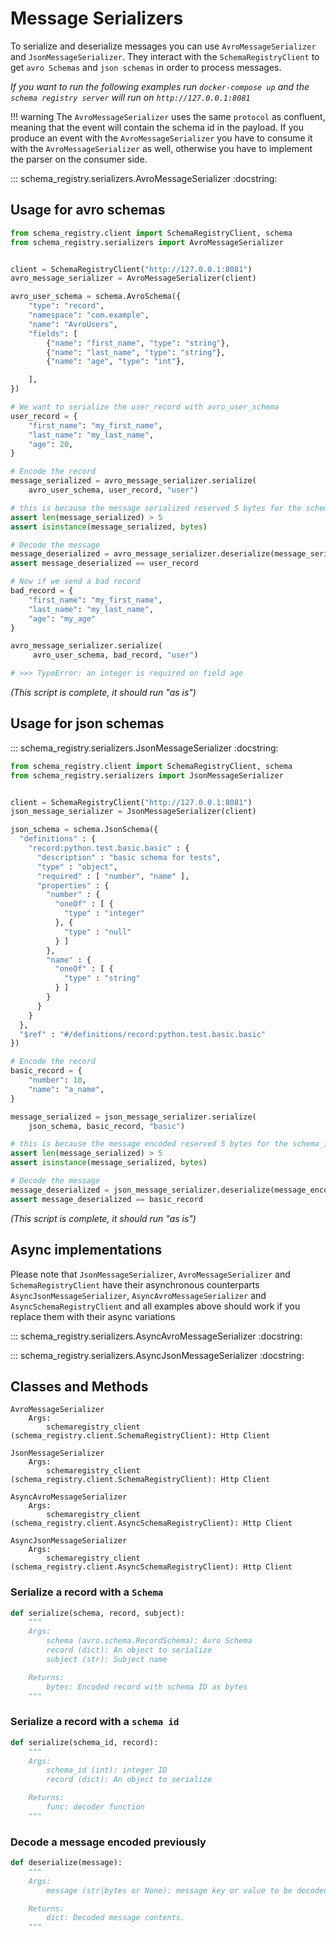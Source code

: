 # Message Serializers

To serialize and deserialize messages you can use `AvroMessageSerializer` and `JsonMessageSerializer`. They interact with the `SchemaRegistryClient` to get `avro Schemas`  and `json schemas` in order to process messages.

*If you want to run the following examples run `docker-compose up` and the `schema registry server` will run on `http://127.0.0.1:8081`*

!!! warning
    The `AvroMessageSerializer` uses the same `protocol` as confluent, meaning that the event will contain the schema id in the payload.
    If you produce an event with the `AvroMessageSerializer` you have to consume it with the `AvroMessageSerializer` as well, otherwise you have to
    implement the parser on the consumer side.

::: schema_registry.serializers.AvroMessageSerializer
    :docstring:

## Usage for avro schemas

```python title="Trivial Usage with avro"
from schema_registry.client import SchemaRegistryClient, schema
from schema_registry.serializers import AvroMessageSerializer


client = SchemaRegistryClient("http://127.0.0.1:8081")
avro_message_serializer = AvroMessageSerializer(client)

avro_user_schema = schema.AvroSchema({
    "type": "record",
    "namespace": "com.example",
    "name": "AvroUsers",
    "fields": [
        {"name": "first_name", "type": "string"},
        {"name": "last_name", "type": "string"},
        {"name": "age", "type": "int"},

    ],
})

# We want to serialize the user_record with avro_user_schema
user_record = {
    "first_name": "my_first_name",
    "last_name": "my_last_name",
    "age": 20,
}

# Encode the record
message_serialized = avro_message_serializer.serialize(
    avro_user_schema, user_record, "user")

# this is because the message serialized reserved 5 bytes for the schema_id
assert len(message_serialized) > 5
assert isinstance(message_serialized, bytes)

# Decode the message
message_deserialized = avro_message_serializer.deserialize(message_serialized)
assert message_deserialized == user_record

# Now if we send a bad record
bad_record = {
    "first_name": "my_first_name",
    "last_name": "my_last_name",
    "age": "my_age"
}

avro_message_serializer.serialize(
     avro_user_schema, bad_record, "user")

# >>> TypeError: an integer is required on field age
```

*(This script is complete, it should run "as is")*

## Usage for json schemas

::: schema_registry.serializers.JsonMessageSerializer
    :docstring:

```python title="Trivial Usage with json schemas"
from schema_registry.client import SchemaRegistryClient, schema
from schema_registry.serializers import JsonMessageSerializer


client = SchemaRegistryClient("http://127.0.0.1:8081")
json_message_serializer = JsonMessageSerializer(client)

json_schema = schema.JsonSchema({
  "definitions" : {
    "record:python.test.basic.basic" : {
      "description" : "basic schema for tests",
      "type" : "object",
      "required" : [ "number", "name" ],
      "properties" : {
        "number" : {
          "oneOf" : [ {
            "type" : "integer"
          }, {
            "type" : "null"
          } ]
        },
        "name" : {
          "oneOf" : [ {
            "type" : "string"
          } ]
        }
      }
    }
  },
  "$ref" : "#/definitions/record:python.test.basic.basic"
})

# Encode the record
basic_record = {
    "number": 10,
    "name": "a_name",
}

message_serialized = json_message_serializer.serialize(
    json_schema, basic_record, "basic")

# this is because the message encoded reserved 5 bytes for the schema_id
assert len(message_serialized) > 5
assert isinstance(message_serialized, bytes)

# Decode the message
message_deserialized = json_message_serializer.deserialize(message_encoded)
assert message_deserialized == basic_record
```

*(This script is complete, it should run "as is")*

## Async implementations

Please note that `JsonMessageSerializer`, `AvroMessageSerializer` and `SchemaRegistryClient` have their asynchronous
counterparts `AsyncJsonMessageSerializer`, `AsyncAvroMessageSerializer` and `AsyncSchemaRegistryClient` and all 
examples above should work if you replace them with their async variations

::: schema_registry.serializers.AsyncAvroMessageSerializer
    :docstring:

::: schema_registry.serializers.AsyncJsonMessageSerializer
    :docstring:

## Classes and Methods

```
AvroMessageSerializer
    Args:
        schemaregistry_client (schema_registry.client.SchemaRegistryClient): Http Client
        
JsonMessageSerializer
    Args:
        schemaregistry_client (schema_registry.client.SchemaRegistryClient): Http Client

AsyncAvroMessageSerializer
    Args:
        schemaregistry_client (schema_registry.client.AsyncSchemaRegistryClient): Http Client
        
AsyncJsonMessageSerializer
    Args:
        schemaregistry_client (schema_registry.client.AsyncSchemaRegistryClient): Http Client
```

### Serialize a record with a `Schema`

```python
def serialize(schema, record, subject):
    """
    Args:
        schema (avro.schema.RecordSchema): Avro Schema
        record (dict): An object to serialize
        subject (str): Subject name

    Returns:
        bytes: Encoded record with schema ID as bytes
    """
```

### Serialize a record with a `schema id`

```python
def serialize(schema_id, record):
    """
    Args:
        schema_id (int): integer ID
        record (dict): An object to serialize

    Returns:
        func: decoder function
    """
```

### Decode a message encoded previously

```python
def deserialize(message):
    """
    Args:
        message (str|bytes or None): message key or value to be decoded

    Returns:
        dict: Decoded message contents.
    """
```
